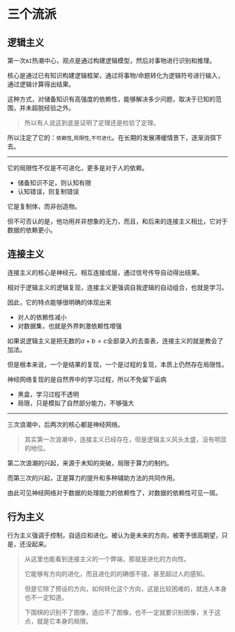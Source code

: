 #  三个流派

## 逻辑主义

第一次`AI`热潮中心，观点是通过构建逻辑模型，然后对事物进行识别和推理。

核心是通过已有知识构建逻辑框架，通过将事物/命题转化为逻辑符号进行输入，通过逻辑计算得出结果。

这种方式，对储备知识有高强度的依赖性，能够解决多少问题，取决于已知的范围，并未超脱经验之外。

> 所以有人说这到底是证明了定理还是检验了定理。

所以注定了它的：`依赖性`,`局限性`,`不可进化`。在长期的发展滞缓情景下，逐渐消弭下去。

<hr>

它的局限性不仅是不可进化，更多是对于人的依赖。

- 储备知识不足，则认知有限
- 认知错误，则复制错误

它是复制体，而非创造物。

但不可否认的是，他功用并非想象的无力，而且，和后来的连接主义相比，它对于数据的依赖更小。

## 连接主义

连接主义的核心是神经元，相互连接成层，通过信号传导自动得出结果。

相对于逻辑主义的逻辑复现，连接主义更强调自我逻辑的自动组合，也就是学习。

因此，它的特点能够很明确的体现出来

- 对人的依赖性减小
- 对数据集，也就是外界刺激依赖性增强

如果说逻辑主义是把无数的$a+b=c$全部录入的去查表，连接主义的就是教会了加法。

但是根本来说，一个是结果的复现，一个是过程的复现，本质上仍然存在局限性。

神经网络复现的是自然界中的学习过程，所以不免留下诟病

- 黑盒，学习过程不透明
- 局限，只是模拟了自然部分能力，不够强大

<hr>

三次浪潮中，后两次的核心都是神经网络。

> 其实第一次浪潮中，连接主义已经存在，但是逻辑主义风头太盛，没有明显的地位。

第二次浪潮的兴起，来源于未知的突破，局限于算力的制约。

而第三次的兴起，正是算力的提升和多种辅助方法的共同作用。

由此可见神经网络对于数据的处理能力的依赖性了，对数据的依赖性可见一斑。

## 行为主义

行为主义强调于控制，自适应和进化。被认为是未来的方向，被寄予很高期望，只是，还没起来。

> 从这里也能看到连接主义的一个弊端，那就是进化的方向性。
>
> 它能够有方向的进化，而且进化的的确很不错，甚至超过人的感知。
>
> 但是它除了预设的方向，如何转化这个方向，这是比较困难的，就连人本身也不一定知道。
>
> 下围棋的识别不了图像，适应不了图像，也不一定就要识别图像，关于这点，就是它本身的局限。







